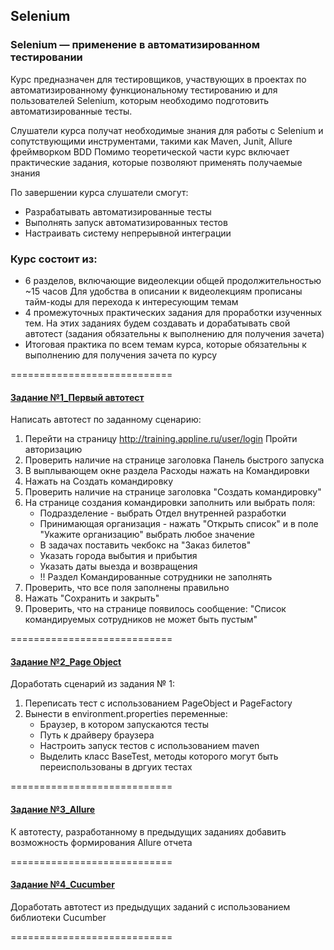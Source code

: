 ## Selenium

### Selenium — применение в автоматизированном тестировании

Курс предназначен для тестировщиков, участвующих в проектах по автоматизированному функциональному тестированию и для
пользователей Selenium, которым необходимо подготовить автоматизированные тесты.

Слушатели курса получат необходимые знания для работы с Selenium и сопутствующими инструментами, такими как Maven,
Junit, Allure фреймворком BDD
Помимо теоретической части курс включает практические задания, которые позволяют применять получаемые знания

По завершении курса слушатели смогут:

- Разрабатывать автоматизированные тесты
- Выполнять запуск автоматизированных тестов
- Настраивать систему непрерывной интеграции

### Курс состоит из:

- 6 разделов, включающие видеолекции общей продолжительностью ~15 часов
  Для удобства в описании к видеолекциям прописаны тайм-коды для перехода к интересующим темам
- 4 промежуточных практических задания для проработки изученных тем. На этих заданиях будем создавать и дорабатывать
  свой автотест
  (задания обязательны к выполнению для получения зачета)
- Итоговая практика по всем темам курса, которые обязательны к выполнению для получения зачета по курсу

============================
#### [Задание №1_Первый автотест](https://github.com/avnovik/Selenium/blob/main/src/test/java/ru/tests/exercise1/FirstTaskTest.java)
Написать автотест по заданному сценарию:
1. Перейти на страницу http://training.appline.ru/user/login Пройти авторизацию
2. Проверить наличие на странице заголовка Панель быстрого запуска
3. В выплывающем окне раздела Расходы нажать на Командировки
4. Нажать на Создать командировку
5. Проверить наличие на странице заголовка "Создать командировку"
6. На странице создания командировки заполнить или выбрать поля:
   * Подразделение - выбрать Отдел внутренней разработки
   * Принимающая организация - нажать "Открыть список" и в поле "Укажите организацию" выбрать любое значение
   * В задачах поставить чекбокс на "Заказ билетов"
   * Указать города выбытия и прибытия
   * Указать даты выезда и возвращения
   * !! Раздел Командированные сотрудники не заполнять
7. Проверить, что все поля заполнены правильно
8. Нажать "Сохранить и закрыть"
9. Проверить, что на странице появилось сообщение: "Список командируемых сотрудников не может быть пустым"

============================
#### [Задание №2_Page Object](https://github.com/avnovik/Selenium/blob/second/src/test/java/ru/tests/exercise2/SecondTaskTest.java)
Доработать сценарий из задания № 1:
1. Переписать тест с использованием PageObject и PageFactory
2. Вынести в environment.properties переменные:
   - Браузер, в котором запускаются тесты
   - Путь к драйверу браузера
   - Настроить запуск тестов с использованием maven
   - Выделить класс BaseTest, методы которого могут быть переиспользованы в дргуих тестах

============================
#### [Задание №3_Allure](https://github.com/avnovik/Selenium/blob/third/src/test/java/ru/tests/exercise2/SecondTaskTest.java)
К автотесту, разработанному в предыдущих заданиях добавить возможность формирования Allure отчета

============================
#### [Задание №4_Cucumber](https://github.com/avnovik/Selenium/blob/fourth/src/test/java/ru/tests/exercise4/feature/cucumberScenario.feature)
Доработать автотест из предыдущих заданий с использованием библиотеки Cucumber

============================